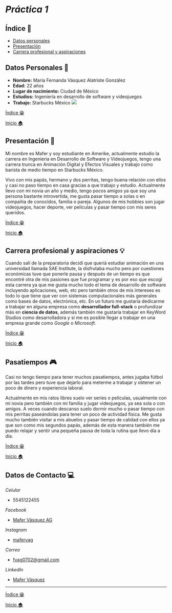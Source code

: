 # _**Práctica 1**_

## Índice 📍​
- [Datos personales](#datos-personales-👋​)
- [Presentación](#presentación-👻​)
- [Carrera profesional y aspiraciones](#carrera-profesional-y-aspiraciones-💡​)

## Datos Personales 👋​
- **Nombre:** María Fernanda Vásquez Alatriste González
- **Edad:** 22 años
- **Lugar de nacimiento:** Ciudad de México
- **Estudios:** Ingeniería en desarrollo de software y videojuegos
- **Trabajo:** Starbucks México
![](https://scontent.fmex1-6.fna.fbcdn.net/v/t39.30808-6/311128885_2314673338684320_882684566948617627_n.jpg?_nc_cat=111&ccb=1-7&_nc_sid=efb6e6&_nc_eui2=AeE6AJVEJN41l4xXRdyg--2NeyGxCgSb4U17IbEKBJvhTUodmAcU-IHoq9b_RcwlrUOcgc9B59_aIuqSYKkf74y5&_nc_ohc=zPIydDv4CXsAX_U7sJz&_nc_pt=1&_nc_ht=scontent.fmex1-6.fna&cb_e2o_trans=t&oh=00_AfC9VZ8iz2jUkb2twu7z3KM1MJcx00Xx054TdDu7jVJ9GQ&oe=65DAB16E)

[Índice 😁​](#índice-📍​)

[Inicio 🏠​](./README.md)

## Presentación 👻​
Mi nombre es Mafer y soy estudiante en Amerike, actualmente estudio la carrera en Ingenieria en Desarrollo de Software y Videojuegos, tengo una carrera trunca en Animación Digital y Efectos Visuales y trabajo como barista de medio tiempo en Starbucks México.

Vivo con mis papás, hermano y dos perritas, tengo buena relación con ellos y casi no paso tiempo en casa gracias a que trabajo y estudio. Actualmente llevo con mi novia un año y medio, tengo pocos amigos ya que soy una persona bastante introvertida, me gusta pasar tiempo a solas o en compañia de conocidos, familia o pareja. Algunos de mis hobbies son jugar videojuegos, hacer deporte, ver películas y pasar tiempo con mis seres queridos.

[Índice 😁​](#índice-📍​)

[Inicio 🏠​](./README.md)

## Carrera profesional y aspiraciones 💡​
Cuando salí de la preparatoria decidí que queriá estudiar animación en una universidad llamada SAE Institute, la disfrutaba mucho pero por cuestiones económicas tuve que ponerle pausa y después de un tiempo es que encontré otra de mis pasiones que fue programar y es por eso que escogí esta carrera ya que me gusta mucho todo el tema de desarrollo de software incluyendo aplicaciones, web, etc pero también otros de mis intereses es todo lo que tiene que ver con sistemas computacionales más generales como bases de datos, electrónica, etc. En un futuro me gustaría dedicarme a trabajar en alguna empresa como **desarrollador full-stack** o profundizar más en **ciencia de datos**, además también me gustaría trabajar en KeyWord Studios como desarrolladora y si me es posible llegar a trabajar en una empresa grande como _Google_ o _Microsoft_.

[Índice 😁​](#índice-📍​)

[Inicio 🏠​](./README.md)


## Pasatiempos 🎮​
Casi no tengo tiempo para tener muchos pasatiempos, antes jugaba fútbol por las tardes pero tuve que dejarlo para meterme a trabajar y obtener un poco de dinero y experiencia laboral.

Actualmente en mis ratos libres suelo ver series o películas, usualmente con mi novia pero también con mi familia y jugar videojuegos, ya sea sola o con amigos. A veces cuando descanso suelo dormir mucho o pasar tiempo con mis perritas paseándolas para tener un poco de actividad física. Me gusta mucho también visitar a mis abuelos y pasar tiempo de calidad con ellos ya que son como mis segundos papás, además de esta manera también me puedo relajar y sentir una pequeña pausa de toda la rutina que llevo día a día.

[Índice 😁​](#índice-📍​)

[Inicio 🏠​](./README.md)


## Datos de Contacto 💻​
_Celular_
- 5545122455

_Facebook_
- [Mafer Vásquez AG](https://www.facebook.com/mafer.vasquezag?mibextid=ZbWKwL)

_Instagram_
- [mafervag](https://www.instagram.com/mafervag?igsh=MWR2NDl5Ymw2cWZqdw==)

_Correo_
- fvag0702@gmail.com

_LinkedIn_
- [Mafer Vásquez](https://www.linkedin.com/in/mafer-vasquez-694ab12a0?utm_source=share&utm_campaign=share_via&utm_content=profile&utm_medium=android_app)

---
[Índice 😁​](#índice-📍​)

[Inicio 🏠​](./README.md)
